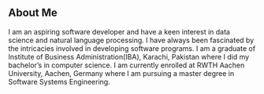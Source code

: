 ## About Me

I am an aspiring software developer and have a keen interest in data science and natural language processing. I have always been fascinated by the intricacies involved in developing software programs. I am a graduate of Institute of Business Administration(IBA), Karachi, Pakistan where I did my bachelor’s in computer science. I am currently enrolled at RWTH Aachen University, Aachen, Germany where I am pursuing a master degree in Software Systems Engineering.

<!--
**hasanimran96/hasanimran96** is a ✨ _special_ ✨ repository because its `README.md` (this file) appears on your GitHub profile.

Here are some ideas to get you started:

- 🔭 I’m currently working on ...
- 🌱 I’m currently learning ...
- 👯 I’m looking to collaborate on ...
- 🤔 I’m looking for help with ...
- 💬 Ask me about ...
- 📫 How to reach me: ...
- 😄 Pronouns: ...
- ⚡ Fun fact: ...
-->
